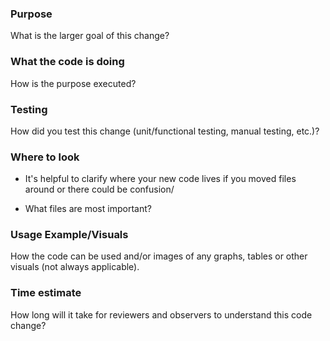 ### Purpose
What is the larger goal of this change?

### What the code is doing
How is the purpose executed?

### Testing
How did you test this change (unit/functional testing, manual testing, etc.)? 

### Where to look
* It's helpful to clarify where your new code lives if you moved files around or there could be confusion/

* What files are most important?

### Usage Example/Visuals
How the code can be used and/or images of any graphs, tables or other visuals (not always applicable). 

### Time estimate
How long will it take for reviewers and observers to understand this code change?
